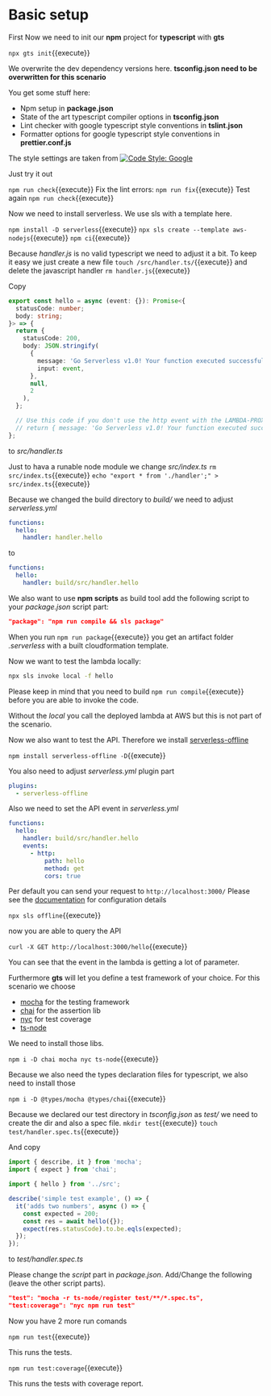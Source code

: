 # Basic setup

First Now we need to init our **npm** project for **typescript** with **gts**

`npx gts init`{{execute}}

We overwrite the dev dependency versions here.
**tsconfig.json need to be overwritten for this scenario**

You get some stuff here:

- Npm setup in **package.json**
- State of the art typescript compiler options in **tsconfig.json**
- Lint checker with google typescript style conventions in **tslint.json**
- Formatter options for google typescript style conventions in **prettier.conf.js**

The style settings are taken from
[![Code Style: Google](https://img.shields.io/badge/code%20style-google-blueviolet.svg)](
    https://github.com/google/gts)

Just try it out

`npm run check`{{execute}}
Fix the lint errors:
`npm run fix`{{execute}}
Test again
`npm run check`{{execute}}

Now we need to install serverless.
We use sls with a template here.

`npm install -D serverless`{{execute}}
`npx sls create --template aws-nodejs`{{execute}}
`npm ci`{{execute}}

Because *handler.js* is no valid typescript we need to adjust it a bit.
To keep it easy we just create a new file
`touch /src/handler.ts/`{{execute}}
and delete the javascript handler
`rm handler.js`{{execute}}

Copy

```ts
export const hello = async (event: {}): Promise<{
  statusCode: number;
  body: string;
}> => {
  return {
    statusCode: 200,
    body: JSON.stringify(
      {
        message: 'Go Serverless v1.0! Your function executed successfully!',
        input: event,
      },
      null,
      2
    ),
  };

  // Use this code if you don't use the http event with the LAMBDA-PROXY integration
  // return { message: 'Go Serverless v1.0! Your function executed successfully!', event };
};
```

to *src/handler.ts*

Just to hava a runable node module we change *src/index.ts*
`rm src/index.ts`{{execute}}
`echo "export * from './handler';" > src/index.ts`{{execute}}

Because we changed the build directory to *build/* we need to adjust *serverless.yml*

```yaml
functions:
  hello:
    handler: handler.hello
```

to

```yaml
functions:
  hello:
    handler: build/src/handler.hello
```

We also want to use **npm scripts** as build tool add the following script
to your *package.json* script part:

```json
"package": "npm run compile && sls package"
```

When you run `npm run package`{{execute}}
you get an artifact folder *.serverless* with a built cloudformation template.

Now we want to test the lambda locally:

```bash
npx sls invoke local -f hello
```

Please keep in mind that you need to build `npm run compile`{{execute}} before
you are able to invoke the code.

Without the *local* you call the deployed lambda at AWS but this is not part of the scenario.

Now we also want to test the API. Therefore we install
[serverless-offline](
  https://www.npmjs.com/package/serverless-offline)

`npm install serverless-offline -D`{{execute}}

You also need to adjust *serverless.yml* plugin part

```yaml
plugins:
  - serverless-offline
```

Also we need to set the API event in *serverless.yml*

```yaml
functions:
  hello:
    handler: build/src/handler.hello
    events:
      - http:
          path: hello
          method: get
          cors: true
```

Per default you can send your request to `http://localhost:3000/`
Please see the
[documentation](
  https://www.npmjs.com/package/serverless-offline)
for configuration details
  
`npx sls offline`{{execute}}

now you are able to query the API

`curl -X GET http://localhost:3000/hello`{{execute}}

You can see that the event in the lambda is getting a lot of parameter.

Furthermore **gts** will let you define a test framework of your choice.
For this scenario we choose

- [mocha](https://www.npmjs.com/package/mocha) for the testing framework
- [chai](https://www.npmjs.com/package/chai) for the assertion lib
- [nyc](https://www.npmjs.com/package/nyc) for test coverage
- [ts-node](https://www.npmjs.com/package/ts-node)

We need to install those libs.

`npm i -D chai mocha nyc ts-node`{{execute}}

Because we also need the types declaration files for typescript,
we also need to install those

`npm i -D @types/mocha @types/chai`{{execute}}

Because we declared our test directory in *tsconfig.json* as *test/*
we need to create the dir and also a spec file.
`mkdir test`{{execute}}
`touch test/handler.spec.ts`{{execute}}

And copy

```ts
import { describe, it } from 'mocha';
import { expect } from 'chai';

import { hello } from '../src';

describe('simple test example', () => {
  it('adds two numbers', async () => {
    const expected = 200;
    const res = await hello({});
    expect(res.statusCode).to.be.eqls(expected);
  });
});
```

to *test/handler.spec.ts*

Please change the *script* part in *package.json*.
Add/Change the following (leave the other script parts).

```json
"test": "mocha -r ts-node/register test/**/*.spec.ts",
"test:coverage": "nyc npm run test"
```

Now you have 2 more run comands

`npm run test`{{execute}}

This runs the tests.

`npm run test:coverage`{{execute}}

This runs the tests with coverage report.
